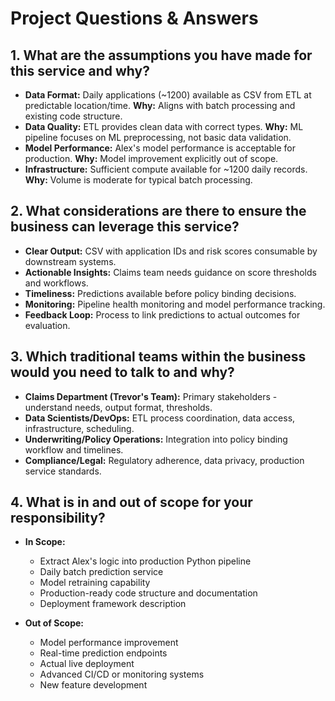 # Project Questions & Answers

## 1. What are the assumptions you have made for this service and why?

*   **Data Format:** Daily applications (~1200) available as CSV from ETL at predictable location/time. **Why:** Aligns with batch processing and existing code structure.
*   **Data Quality:** ETL provides clean data with correct types. **Why:** ML pipeline focuses on ML preprocessing, not basic data validation.
*   **Model Performance:** Alex's model performance is acceptable for production. **Why:** Model improvement explicitly out of scope.
*   **Infrastructure:** Sufficient compute available for ~1200 daily records. **Why:** Volume is moderate for typical batch processing.

## 2. What considerations are there to ensure the business can leverage this service?

*   **Clear Output:** CSV with application IDs and risk scores consumable by downstream systems.
*   **Actionable Insights:** Claims team needs guidance on score thresholds and workflows.
*   **Timeliness:** Predictions available before policy binding decisions.
*   **Monitoring:** Pipeline health monitoring and model performance tracking.
*   **Feedback Loop:** Process to link predictions to actual outcomes for evaluation.

## 3. Which traditional teams within the business would you need to talk to and why?

*   **Claims Department (Trevor's Team):** Primary stakeholders - understand needs, output format, thresholds.
*   **Data Scientists/DevOps:** ETL process coordination, data access, infrastructure, scheduling.
*   **Underwriting/Policy Operations:** Integration into policy binding workflow and timelines.
*   **Compliance/Legal:** Regulatory adherence, data privacy, production service standards.

## 4. What is in and out of scope for your responsibility?

*   **In Scope:**
    *   Extract Alex's logic into production Python pipeline
    *   Daily batch prediction service
    *   Model retraining capability
    *   Production-ready code structure and documentation
    *   Deployment framework description

*   **Out of Scope:**
    *   Model performance improvement
    *   Real-time prediction endpoints
    *   Actual live deployment
    *   Advanced CI/CD or monitoring systems
    *   New feature development